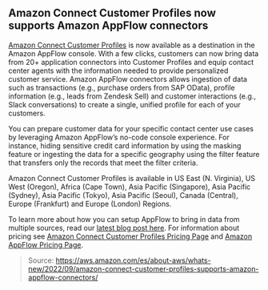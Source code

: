 ## Amazon Connect Customer Profiles now supports Amazon AppFlow connectors

[Amazon Connect Customer Profiles](https://aws.amazon.com/connect/customer-profiles/) is now available as a destination in the Amazon AppFlow console. With a few clicks, customers can now bring data from 20+ application connectors into Customer Profiles and equip contact center agents with the information needed to provide personalized customer service. Amazon AppFlow connectors allows ingestion of data such as transactions (e.g., purchase orders from SAP OData), profile information (e.g., leads from Zendesk Sell) and customer interactions (e.g., Slack conversations) to create a single, unified profile for each of your customers.

You can prepare customer data for your specific contact center use cases by leveraging Amazon AppFlow’s no-code console experience. For instance, hiding sensitive credit card information by using the masking feature or ingesting the data for a specific geography using the filter feature that transfers only the records that meet the filter criteria.

Amazon Connect Customer Profiles is available in US East (N. Virginia), US West (Oregon), Africa (Cape Town), Asia Pacific (Singapore), Asia Pacific (Sydney), Asia Pacific (Tokyo), Asia Pacific (Seoul), Canada (Central), Europe (Frankfurt) and Europe (London) Regions.

To learn more about how you can setup AppFlow to bring in data from multiple sources, read our [latest blog post here](https://aws.amazon.com/blogs/contact-center/unified-customer-data/). For information about pricing see [Amazon Connect Customer Profiles Pricing Page](https://aws.amazon.com/connect/pricing/) and [Amazon AppFlow Pricing Page](https://aws.amazon.com/appflow/pricing/).

> Source: https://aws.amazon.com/es/about-aws/whats-new/2022/09/amazon-connect-customer-profiles-supports-amazon-appflow-connectors/